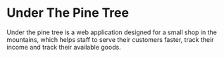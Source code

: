 # Under The Pine Tree
Under the pine tree is a web application designed for a small shop in the mountains, which helps staff to serve their customers faster, track their income and track their available goods.


